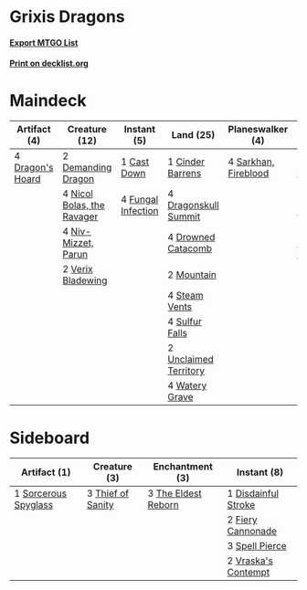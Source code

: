 # Grixis Dragons

#### [Export MTGO List](../collection/Grixis%20Dragons/Grixis%20Dragons.txt)
#### [Print on decklist.org](http://decklist.org/?deckmain=1%09Cast%20Down%0A1%09Cinder%20Barrens%0A2%09Demanding%20Dragon%0A4%09Dragon's%20Hoard%0A4%09Dragonskull%20Summit%0A4%09Drowned%20Catacomb%0A4%09Fungal%20Infection%0A4%09Lava%20Coil%0A2%09Mountain%0A4%09Nicol%20Bolas,%20the%20Ravager%0A4%09Niv-Mizzet,%20Parun%0A3%09Ritual%20of%20Soot%0A4%09Sarkhan,%20Fireblood%0A4%09Steam%20Vents%0A4%09Sulfur%20Falls%0A3%09Thought%20Erasure%0A2%09Unclaimed%20Territory%0A2%09Verix%20Bladewing%0A4%09Watery%20Grave&deckside=1%09Disdainful%20Stroke%0A2%09Fiery%20Cannonade%0A1%09Sorcerous%20Spyglass%0A3%09Spell%20Pierce%0A3%09The%20Eldest%20Reborn%0A3%09Thief%20of%20Sanity%0A2%09Vraska's%20Contempt)
# Maindeck

|                                       Artifact (4)                                        |                                            Creature (12)                                            |                                         Instant (5)                                         |                                           Land (25)                                            |                                       Planeswalker (4)                                        |                                        Sorcery (10)                                        |
|-------------------------------------------------------------------------------------------|-----------------------------------------------------------------------------------------------------|---------------------------------------------------------------------------------------------|------------------------------------------------------------------------------------------------|-----------------------------------------------------------------------------------------------|--------------------------------------------------------------------------------------------|
|4 [Dragon's Hoard](http://gatherer.wizards.com/Pages/Card/Details.aspx?multiverseid=447369)|2 [Demanding Dragon](http://gatherer.wizards.com/Pages/Card/Details.aspx?multiverseid=447271)        |1 [Cast Down](http://gatherer.wizards.com/Pages/Card/Details.aspx?multiverseid=442969)       |1 [Cinder Barrens](http://gatherer.wizards.com/Pages/Card/Details.aspx?multiverseid=433173)     |4 [Sarkhan, Fireblood](http://gatherer.wizards.com/Pages/Card/Details.aspx?multiverseid=447290)|4 [Lava Coil](http://gatherer.wizards.com/Pages/Card/Details.aspx?multiverseid=452858)      |
|                                                                                           |4 [Nicol Bolas, the Ravager](http://gatherer.wizards.com/Pages/Card/Details.aspx?multiverseid=447354)|4 [Fungal Infection](http://gatherer.wizards.com/Pages/Card/Details.aspx?multiverseid=442982)|4 [Dragonskull Summit](http://gatherer.wizards.com/Pages/Card/Details.aspx?multiverseid=420909) |                                                                                               |3 [Ritual of Soot](http://gatherer.wizards.com/Pages/Card/Details.aspx?multiverseid=452834) |
|                                                                                           |4 [Niv-Mizzet, Parun](http://gatherer.wizards.com/Pages/Card/Details.aspx?multiverseid=452942)       |                                                                                             |4 [Drowned Catacomb](http://gatherer.wizards.com/Pages/Card/Details.aspx?multiverseid=430633)   |                                                                                               |3 [Thought Erasure](http://gatherer.wizards.com/Pages/Card/Details.aspx?multiverseid=452956)|
|                                                                                           |2 [Verix Bladewing](http://gatherer.wizards.com/Pages/Card/Details.aspx?multiverseid=443037)         |                                                                                             |2 [Mountain](http://gatherer.wizards.com/Pages/Card/Details.aspx?multiverseid=439604)           |                                                                                               |                                                                                            |
|                                                                                           |                                                                                                     |                                                                                             |4 [Steam Vents](http://gatherer.wizards.com/Pages/Card/Details.aspx?multiverseid=405109)        |                                                                                               |                                                                                            |
|                                                                                           |                                                                                                     |                                                                                             |4 [Sulfur Falls](http://gatherer.wizards.com/Pages/Card/Details.aspx?multiverseid=241987)       |                                                                                               |                                                                                            |
|                                                                                           |                                                                                                     |                                                                                             |2 [Unclaimed Territory](http://gatherer.wizards.com/Pages/Card/Details.aspx?multiverseid=435419)|                                                                                               |                                                                                            |
|                                                                                           |                                                                                                     |                                                                                             |4 [Watery Grave](http://gatherer.wizards.com/Pages/Card/Details.aspx?multiverseid=405114)       |                                                                                               |                                                                                            |


# Sideboard

|                                         Artifact (1)                                          |                                        Creature (3)                                        |                                       Enchantment (3)                                        |                                         Instant (8)                                          |
|-----------------------------------------------------------------------------------------------|--------------------------------------------------------------------------------------------|----------------------------------------------------------------------------------------------|----------------------------------------------------------------------------------------------|
|1 [Sorcerous Spyglass](http://gatherer.wizards.com/Pages/Card/Details.aspx?multiverseid=435407)|3 [Thief of Sanity](http://gatherer.wizards.com/Pages/Card/Details.aspx?multiverseid=452955)|3 [The Eldest Reborn](http://gatherer.wizards.com/Pages/Card/Details.aspx?multiverseid=442978)|1 [Disdainful Stroke](http://gatherer.wizards.com/Pages/Card/Details.aspx?multiverseid=446776)|
|                                                                                               |                                                                                            |                                                                                              |2 [Fiery Cannonade](http://gatherer.wizards.com/Pages/Card/Details.aspx?multiverseid=435297)  |
|                                                                                               |                                                                                            |                                                                                              |3 [Spell Pierce](http://gatherer.wizards.com/Pages/Card/Details.aspx?multiverseid=425876)     |
|                                                                                               |                                                                                            |                                                                                              |2 [Vraska's Contempt](http://gatherer.wizards.com/Pages/Card/Details.aspx?multiverseid=435283)|

